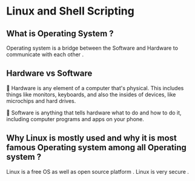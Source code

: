 
# Linux and Shell Scripting




## What is Operating System ?

Operating system is a bridge between the Software and Hardware to communicate with each other . 

## Hardware vs Software

📌 Hardware is any element of a computer that's physical. This includes things like monitors, keyboards, and also the insides of devices, like microchips and hard drives. 

📌 Software is anything that tells hardware what to do and how to do it, including computer programs and apps on your phone.

## Why Linux is mostly used and why it is most famous Operating system among all Operating system ?

Linux is a free OS as well as open source platform .
Linux is very secure .